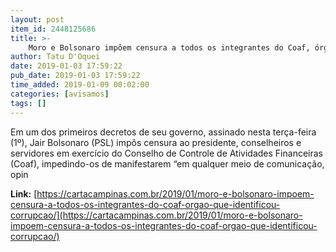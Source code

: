 ```yaml
---
layout: post
item_id: 2448125686
title: >-
    Moro e Bolsonaro impõem censura a todos os integrantes do Coaf, órgão que identifica corrupção
author: Tatu D'Oquei
date: 2019-01-03 17:59:22
pub_date: 2019-01-03 17:59:22
time_added: 2019-01-09 00:02:00
categories: [avisamos]
tags: []
---
```


Em um dos primeiros decretos de seu governo, assinado nesta terça-feira (1º), Jair Bolsonaro (PSL) impôs censura ao presidente, conselheiros e servidores em exercício do Conselho de Controle de Atividades Financeiras (Coaf), impedindo-os de manifestarem “em qualquer meio de comunicação, opin

**Link:** [https://cartacampinas.com.br/2019/01/moro-e-bolsonaro-impoem-censura-a-todos-os-integrantes-do-coaf-orgao-que-identificou-corrupcao/](https://cartacampinas.com.br/2019/01/moro-e-bolsonaro-impoem-censura-a-todos-os-integrantes-do-coaf-orgao-que-identificou-corrupcao/)

